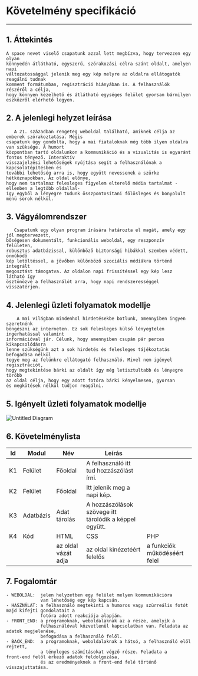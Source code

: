 # Követelmény specifikáció
____
## 1. Áttekintés
    A space nevet viselő csapatunk azzal lett megbízva, hogy tervezzen egy olyan
    könnyedén átlátható, egyszerű, szórakozási célra szánt oldalt, amelyen napi
    változatossággal jelenik meg egy kép melyre az oldalra ellátogatók reagálni tudnak
    komment formátumban, regisztráció hiányában is. A felhasználók részéről a célja, 
    hogy könnyen kezelhető és átlátható egységes felület gyorsan bármilyen
    eszközről elérhető legyen. 
    
  
## 2. A jelenlegi helyzet leírása
       A 21. században rengeteg weboldal található, amiknek célja az emberek szórakoztatása. Mégis
    csapatunk úgy gondolta, hogy a mai fiataloknak még több ilyen oldalra van szüksége. A humort
    központban tartó oldalunkon a kommunikáció és a vizualitás is egyaránt fontos tényező. Interaktív
    visszajelzési lehetőségek nyújtása segít a felhasználónak a kapcsolatépítésben és 
    további lehetőség arra is, hogy együtt nevessenek a szürke hétköznapokban. Az oldal előnye,
    hogy nem tartalmaz felesleges figyelem elterelő média tartalmat -ellenben a legtöbb oldallal-
    így egyből a lényegre tudunk összpontosítani fölösleges és bonyolult menü sorok nélkül.
  
  
## 3. Vágyálomrendszer
       Csapatunk egy olyan program írására határozta el magát, amely egy jól megtervezett,
    bőségesen dokumentált, funkcionális weboldal, egy reszponzív felületen,
    robusztus adatbázissal, különböző biztonsági hibákkal szemben védett, önműködő
    kép letöltéssel, a jövőben különböző szociális médiákra történő integrált
    megosztást támogatva. Az oldalon napi frissítéssel egy kép lesz látható így
    ösztönözve a felhasználót arra, hogy napi rendszerességgel visszatérjen.


## 4. Jelenlegi üzleti folyamatok modellje
        A mai világban mindenhol hirdetésekbe botlunk, amennyiben ingyen szeretnénk
    böngészni az interneten. Ez sok felesleges külső lényegtelen ingerhatással valamint
    információval jár. Célunk, hogy amennyiben csupán pár perces kikapcsolódásra
    lenne szükségünk azt a sok hirdetés és felesleges tájékoztatás befogadása nélkül
    tegye meg az felünkre ellátogató felhasználó. Mivel nem igényel regisztrációt,
    hogy megtekintése bárki az oldalt így még letisztultabb és lényegre törőbb
    az oldal célja, hogy egy adott fotóra bárki kényelmesen, gyorsan
    és megkötések nélkül tudjon reagálni.
  
  
## 5. Igényelt üzleti folyamatok modellje
    
![Untitled Diagram](https://user-images.githubusercontent.com/103049657/195434151-a9561ed3-3c02-471d-ae34-b77d9d497011.jpg)

  
## 6. Követelménylista
| Id | Modul | Név | Leírás |    |
| :---: | --- | --- | --- | --- |
| K1 | Felület | Főoldal | A felhasználó itt tud hozzászólást írni. |                            |
| K2 | Felület | Főoldal | Itt jelenik meg a napi kép. |                                         |
| K3 | Adatbázis | Adat tárolás | A hozzászólások szövege itt tárolódik a képpel együtt. |       |
| K4 | Kód  | HTML                |  CSS                         |  PHP                          |
|    |     | az oldal vázát adja | az oldal kinézetéért felelős | a funkciók működéséért felel  |


## 7. Fogalomtár
    - WEBOLDAL:  jelen helyzetben egy felület melyen kommunikációra
                 van lehetőség egy kép kapcsán.
    - HASZNÁLAT: a felhasználó megtekinti a humoros vagy szürreális fotót majd kifejti gondolatait a
                 fotóra adott reakciója alapján.
    - FRONT_END: a programoknak, weboldalaknak az a része, amelyik a
                 felhasználóval közvetlenül kapcsolatban van. Feladata az adatok megjelenése,
                 befogadása a felhasználó felől.
    - BACK_END:  a programoknak, weboldalaknak a hátsó, a felhasználó elől rejtett,
                 a tényleges számításokat végző része. Feladata a front‑end felől érkező adatok feldolgozása,
                 és az eredményeknek a front‑end felé történő visszajuttatása.


